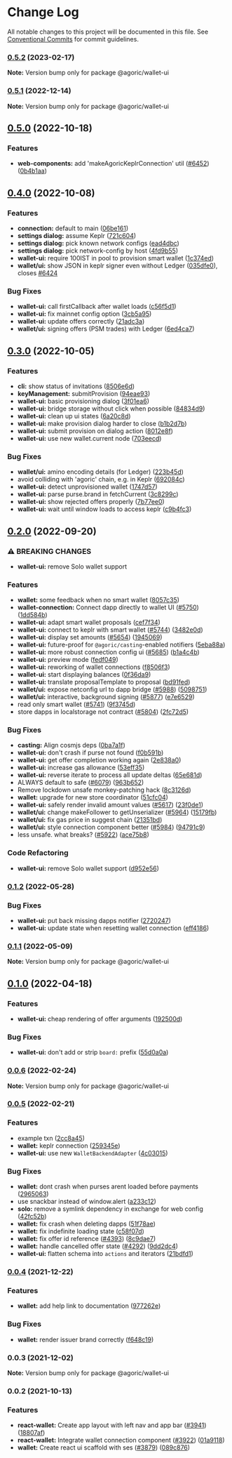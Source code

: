 # Change Log

All notable changes to this project will be documented in this file.
See [Conventional Commits](https://conventionalcommits.org) for commit guidelines.

### [0.5.2](https://github.com/Agoric/agoric-sdk/compare/@agoric/wallet-ui@0.5.1...@agoric/wallet-ui@0.5.2) (2023-02-17)

**Note:** Version bump only for package @agoric/wallet-ui





### [0.5.1](https://github.com/Agoric/agoric-sdk/compare/@agoric/wallet-ui@0.5.0...@agoric/wallet-ui@0.5.1) (2022-12-14)

**Note:** Version bump only for package @agoric/wallet-ui





## [0.5.0](https://github.com/Agoric/agoric-sdk/compare/@agoric/wallet-ui@0.4.0...@agoric/wallet-ui@0.5.0) (2022-10-18)


### Features

* **web-components:** add 'makeAgoricKeplrConnection' util ([#6452](https://github.com/Agoric/agoric-sdk/issues/6452)) ([0b4b1aa](https://github.com/Agoric/agoric-sdk/commit/0b4b1aac42379c68aabe807904f5bfd6670009c5))



## [0.4.0](https://github.com/Agoric/agoric-sdk/compare/@agoric/wallet-ui@0.3.0...@agoric/wallet-ui@0.4.0) (2022-10-08)


### Features

* **connection:** default to main ([06be161](https://github.com/Agoric/agoric-sdk/commit/06be1618c1bdf5ce5f3e791ca8bfaea287381a7e))
* **settings dialog:** assume Keplr ([721c604](https://github.com/Agoric/agoric-sdk/commit/721c6049bac92148e70df990b38964438ecd0297))
* **settings dialog:** pick known network configs ([ead4dbc](https://github.com/Agoric/agoric-sdk/commit/ead4dbcc7f5c4e80a20ae38d4f312bba88ae42ac))
* **settings dialog:** pick network-config by host ([4fd9b55](https://github.com/Agoric/agoric-sdk/commit/4fd9b55bbe7193784ffa13bb53eafe79ece901c2))
* **wallet-ui:** require 100IST in pool to provision smart wallet ([1c374ed](https://github.com/Agoric/agoric-sdk/commit/1c374ed1a990aad5e7e9a6d9800894352cf08c7a))
* **wallet/ui:** show JSON in keplr signer even without Ledger ([035dfe0](https://github.com/Agoric/agoric-sdk/commit/035dfe08f31ea8eaffae8db81b627942749b7444)), closes [#6424](https://github.com/Agoric/agoric-sdk/issues/6424)


### Bug Fixes

* **wallet-ui:** call firstCallback after wallet loads ([c56f5d1](https://github.com/Agoric/agoric-sdk/commit/c56f5d10eed437c7487ebb2b0da5e976bbb6cc33))
* **wallet-ui:** fix mainnet config option ([3cb5a95](https://github.com/Agoric/agoric-sdk/commit/3cb5a952b9653115b5fa9641aa03a58c5ce45a31))
* **wallet-ui:** update offers correctly ([21adc3a](https://github.com/Agoric/agoric-sdk/commit/21adc3a71c5b06ab9e6885528ab677a23c40bbb1))
* **wallet/ui:** signing offers (PSM trades) with Ledger ([6ed4ca7](https://github.com/Agoric/agoric-sdk/commit/6ed4ca7ad40239ccf0ad4c41b9cbd44b3be9b5f8))



## [0.3.0](https://github.com/Agoric/agoric-sdk/compare/@agoric/wallet-ui@0.2.0...@agoric/wallet-ui@0.3.0) (2022-10-05)


### Features

* **cli:** show status of invitations ([8506e6d](https://github.com/Agoric/agoric-sdk/commit/8506e6d87ef331e781c9d2e2251fdcf48e784e04))
* **keyManagement:** submitProvision ([94eae93](https://github.com/Agoric/agoric-sdk/commit/94eae93f20b35408efa327a5427482f3e3b087a1))
* **wallet-ui:** basic provisioning dialog ([3f01ea6](https://github.com/Agoric/agoric-sdk/commit/3f01ea656b1a88221002da033683b23634f10896))
* **wallet-ui:** bridge storage without click when possible ([84834d9](https://github.com/Agoric/agoric-sdk/commit/84834d9dac49de6482cf2f652853522169f4227f))
* **wallet-ui:** clean up ui states ([6a20c8d](https://github.com/Agoric/agoric-sdk/commit/6a20c8d3789e983b4b19f6f769610bb5de20c39d))
* **wallet-ui:** make provision dialog harder to close ([b1b2d7b](https://github.com/Agoric/agoric-sdk/commit/b1b2d7b906309f196f4d594ee8c16a14569279b3))
* **wallet-ui:** submit provision on dialog action ([8012e8f](https://github.com/Agoric/agoric-sdk/commit/8012e8f4d99c5cf8084d710a71058a38a6172889))
* **wallet-ui:** use new wallet.current node ([703eecd](https://github.com/Agoric/agoric-sdk/commit/703eecd0af917cd432d1f6a12e645a12ab9d2c39))


### Bug Fixes

* **wallet/ui:** amino encoding details (for Ledger) ([223b45d](https://github.com/Agoric/agoric-sdk/commit/223b45d0486cdd91cf06f48e6a60f5c75e06f8c0))
* avoid colliding with 'agoric' chain, e.g. in Keplr ([692084c](https://github.com/Agoric/agoric-sdk/commit/692084ce9328b11e23ab8b46025f83eb8d1b5b3d))
* **wallet-ui:** detect unprovisioned wallet ([1747d57](https://github.com/Agoric/agoric-sdk/commit/1747d5781f4ee594eca1ded76af4944c405e7000))
* **wallet-ui:** parse purse.brand in fetchCurrent ([3c8299c](https://github.com/Agoric/agoric-sdk/commit/3c8299c2f5cf70b531bf194e4f5509bf6cd6a7be))
* **wallet-ui:** show rejected offers properly ([7b77ee0](https://github.com/Agoric/agoric-sdk/commit/7b77ee0301060921dc6542daa7c4bef8960a2454))
* **wallet-ui:** wait until window loads to access keplr ([c9b4fc3](https://github.com/Agoric/agoric-sdk/commit/c9b4fc3e5a272fe4a2b6b12774b138fdfa58be95))



## [0.2.0](https://github.com/Agoric/agoric-sdk/compare/@agoric/wallet-ui@0.1.2...@agoric/wallet-ui@0.2.0) (2022-09-20)


### ⚠ BREAKING CHANGES

* **wallet-ui:** remove Solo wallet support

### Features

* **wallet:** some feedback when no smart wallet ([8057c35](https://github.com/Agoric/agoric-sdk/commit/8057c35d2a89b9d80d31c1da10279c248b3c6e68))
* **wallet-connection:** Connect dapp directly to wallet UI ([#5750](https://github.com/Agoric/agoric-sdk/issues/5750)) ([1dd584b](https://github.com/Agoric/agoric-sdk/commit/1dd584b195212705b1f74a8c89b7f3f121640e41))
* **wallet-ui:** adapt smart wallet proposals ([cef7f34](https://github.com/Agoric/agoric-sdk/commit/cef7f34d6f418bc18155d02b9448a0f378ddc3f9))
* **wallet-ui:** connect to keplr with smart wallet ([#5744](https://github.com/Agoric/agoric-sdk/issues/5744)) ([3482e0d](https://github.com/Agoric/agoric-sdk/commit/3482e0d98748c9b7995c93cbef9a06b0ec0fbea8))
* **wallet-ui:** display set amounts ([#5654](https://github.com/Agoric/agoric-sdk/issues/5654)) ([1945069](https://github.com/Agoric/agoric-sdk/commit/1945069e3e838ecf4cb91a48027bcdcea310d848))
* **wallet-ui:** future-proof for `@agoric/casting`-enabled notifiers ([5eba88a](https://github.com/Agoric/agoric-sdk/commit/5eba88a195d3cd8bbb299d6100f5fbb98a9e4754))
* **wallet-ui:** more robust connection config ui ([#5685](https://github.com/Agoric/agoric-sdk/issues/5685)) ([b1a4c4b](https://github.com/Agoric/agoric-sdk/commit/b1a4c4b9258a8af3a98d6fc281c891229b9a79a4))
* **wallet-ui:** preview mode ([fedf049](https://github.com/Agoric/agoric-sdk/commit/fedf049435d7307311219fbab1b2b342ec6acce8))
* **wallet-ui:** reworking of wallet connections ([f8506f3](https://github.com/Agoric/agoric-sdk/commit/f8506f3c218bd321f35206eab143514bca8f268b))
* **wallet-ui:** start displaying balances ([0f36da9](https://github.com/Agoric/agoric-sdk/commit/0f36da99daef86f24670d606ae5fd1adb32b419b))
* **wallet-ui:** translate proposalTemplate to proposal ([bd91fed](https://github.com/Agoric/agoric-sdk/commit/bd91fede39bf5b430e1b8584e99070fb6ab56254))
* **wallet/ui:** expose netconfig url to dapp bridge ([#5988](https://github.com/Agoric/agoric-sdk/issues/5988)) ([5098751](https://github.com/Agoric/agoric-sdk/commit/5098751d513ec86a912a545f6864deed86eacd20))
* **wallet/ui:** interactive, background signing ([#5877](https://github.com/Agoric/agoric-sdk/issues/5877)) ([e7e6529](https://github.com/Agoric/agoric-sdk/commit/e7e652986cb5410bc09152b8974d6c60cfbb0b28))
* read only smart wallet ([#5741](https://github.com/Agoric/agoric-sdk/issues/5741)) ([9f3745d](https://github.com/Agoric/agoric-sdk/commit/9f3745da424424ff9a2e4c8f7b26bb0de89dd3eb))
* store dapps in localstorage not contract ([#5804](https://github.com/Agoric/agoric-sdk/issues/5804)) ([2fc72d5](https://github.com/Agoric/agoric-sdk/commit/2fc72d5439a7d8e103b15a8afaad2a86c3d455c5))


### Bug Fixes

* **casting:** Align cosmjs deps ([0ba7a1f](https://github.com/Agoric/agoric-sdk/commit/0ba7a1f7a18d4f83afa04b3637f432fdd72f3cd8))
* **wallet-ui:** don't crash if purse not found ([f0b591b](https://github.com/Agoric/agoric-sdk/commit/f0b591bdd2beda96d134bcbee5b3323a7ed40714))
* **wallet-ui:** get offer completion working again ([2e838a0](https://github.com/Agoric/agoric-sdk/commit/2e838a091b77b6f0adb77810c02a5b3f844a9307))
* **wallet-ui:** increase gas allowance ([53eff35](https://github.com/Agoric/agoric-sdk/commit/53eff35ddf01048add0ef7a74f16e45c57406bd6))
* **wallet-ui:** reverse iterate to process all update deltas ([65e681d](https://github.com/Agoric/agoric-sdk/commit/65e681d448a0a65b95837be59322f7298fdfef91))
* ALWAYS default to safe ([#6079](https://github.com/Agoric/agoric-sdk/issues/6079)) ([963b652](https://github.com/Agoric/agoric-sdk/commit/963b652c696e006fb2c4960fe6e36ca49530dd29))
* Remove lockdown unsafe monkey-patching hack ([8c3126d](https://github.com/Agoric/agoric-sdk/commit/8c3126d8301bc2c8f7bb0a2145469f6d9d96b669))
* **wallet:** upgrade for new store coordinator ([51cfc04](https://github.com/Agoric/agoric-sdk/commit/51cfc0462187f7f459016b76a7583e87e0986f14))
* **wallet-ui:** safely render invalid amount values ([#5617](https://github.com/Agoric/agoric-sdk/issues/5617)) ([23f0de1](https://github.com/Agoric/agoric-sdk/commit/23f0de16e2fb858df2f2fb93a8247029c1ab002d))
* **wallet/ui:** change makeFollower to getUnserializer ([#5964](https://github.com/Agoric/agoric-sdk/issues/5964)) ([15179fb](https://github.com/Agoric/agoric-sdk/commit/15179fbabffb9db4588b5301d95014bdf6b9e0fd))
* **wallet/ui:** fix gas price in suggest chain ([21351bd](https://github.com/Agoric/agoric-sdk/commit/21351bd198536624d56235abb34032aca6c7e09e))
* **wallet/ui:** style connection component better ([#5984](https://github.com/Agoric/agoric-sdk/issues/5984)) ([94791c9](https://github.com/Agoric/agoric-sdk/commit/94791c933c678a1f5c8dd43721523db8468d0dd7))
* less unsafe. what breaks? ([#5922](https://github.com/Agoric/agoric-sdk/issues/5922)) ([ace75b8](https://github.com/Agoric/agoric-sdk/commit/ace75b864f93d922477094c464da973125dabf3b))


### Code Refactoring

* **wallet-ui:** remove Solo wallet support ([d952e56](https://github.com/Agoric/agoric-sdk/commit/d952e561e7a6d7396af088a7977d20d8d8ef42f0))



### [0.1.2](https://github.com/Agoric/agoric-sdk/compare/@agoric/wallet-ui@0.1.1...@agoric/wallet-ui@0.1.2) (2022-05-28)


### Bug Fixes

* **wallet-ui:** put back missing dapps notifier ([2720247](https://github.com/Agoric/agoric-sdk/commit/272024775e3670b4ead5934a82e9625631e9ea77))
* **wallet-ui:** update state when resetting wallet connection ([eff4186](https://github.com/Agoric/agoric-sdk/commit/eff4186d9b30ff53897f0c683660ea1a3a22949d))



### [0.1.1](https://github.com/Agoric/agoric-sdk/compare/@agoric/wallet-ui@0.1.0...@agoric/wallet-ui@0.1.1) (2022-05-09)

**Note:** Version bump only for package @agoric/wallet-ui





## [0.1.0](https://github.com/Agoric/agoric-sdk/compare/@agoric/wallet-ui@0.0.6...@agoric/wallet-ui@0.1.0) (2022-04-18)


### Features

* **wallet-ui:** cheap rendering of offer arguments ([192500d](https://github.com/Agoric/agoric-sdk/commit/192500d019bc482437ed5224a12a76b2488cb23b))


### Bug Fixes

* **wallet-ui:** don't add or strip `board:` prefix ([55d0a0a](https://github.com/Agoric/agoric-sdk/commit/55d0a0a79057a735076630a7c972ea1dbd327f71))



### [0.0.6](https://github.com/Agoric/agoric-sdk/compare/@agoric/wallet-ui@0.0.5...@agoric/wallet-ui@0.0.6) (2022-02-24)

**Note:** Version bump only for package @agoric/wallet-ui





### [0.0.5](https://github.com/Agoric/agoric-sdk/compare/@agoric/wallet-ui@0.0.4...@agoric/wallet-ui@0.0.5) (2022-02-21)


### Features

* example txn ([2cc8a45](https://github.com/Agoric/agoric-sdk/commit/2cc8a45e403f6bdd80566330ddf3f6e4e9477396))
* **wallet:** keplr connection ([259345e](https://github.com/Agoric/agoric-sdk/commit/259345e56c4cd48d3ff6f47da280d5d24b3548ac))
* **wallet-ui:** use new `WalletBackendAdapter` ([4c03015](https://github.com/Agoric/agoric-sdk/commit/4c03015d2cce617b959a0f3105a99d2a29ad65cd))


### Bug Fixes

* **wallet:** dont crash when purses arent loaded before payments ([2965063](https://github.com/Agoric/agoric-sdk/commit/296506378ea6197c74976849bcc54d7c34e34da9))
* use snackbar instead of window.alert ([a233c12](https://github.com/Agoric/agoric-sdk/commit/a233c1269643f201b9214fe132cd4e0d45de3137))
* **solo:** remove a symlink dependency in exchange for web config ([42fc52b](https://github.com/Agoric/agoric-sdk/commit/42fc52b9d7bd8217038164f92f0448c4540c6e64))
* **wallet:** fix crash when deleting dapps ([51f78ae](https://github.com/Agoric/agoric-sdk/commit/51f78ae7a0fcba6a68b68a790d706abea5b6e116))
* **wallet:** fix indefinite loading state ([c58f07d](https://github.com/Agoric/agoric-sdk/commit/c58f07ddd97e6bf06da99284df6eaf2fcb5f2f46))
* **wallet:** fix offer id reference ([#4393](https://github.com/Agoric/agoric-sdk/issues/4393)) ([8c9dae7](https://github.com/Agoric/agoric-sdk/commit/8c9dae71bd3d3bf06d562f38c67dfb46be7db1ca))
* **wallet:** handle cancelled offer state ([#4292](https://github.com/Agoric/agoric-sdk/issues/4292)) ([9dd2dc4](https://github.com/Agoric/agoric-sdk/commit/9dd2dc4f0ed62bed0f6a300dc04c4f0d60d0a65a))
* **wallet-ui:** flatten schema into `actions` and iterators ([21bdfd1](https://github.com/Agoric/agoric-sdk/commit/21bdfd142df0aee91ad19b882a9b8f79a3894e95))



### [0.0.4](https://github.com/Agoric/agoric-sdk/compare/@agoric/wallet-ui@0.0.3...@agoric/wallet-ui@0.0.4) (2021-12-22)


### Features

* **wallet:** add help link to documentation ([977262e](https://github.com/Agoric/agoric-sdk/commit/977262e596259788a773f0fe17eb61fb03d30ea4))


### Bug Fixes

* **wallet:** render issuer brand correctly ([f648c19](https://github.com/Agoric/agoric-sdk/commit/f648c19bbf397e9b322e7b990025157c124d2156))



### 0.0.3 (2021-12-02)

**Note:** Version bump only for package @agoric/wallet-ui





### 0.0.2 (2021-10-13)


### Features

* **react-wallet:** Create app layout with left nav and app bar ([#3941](https://github.com/Agoric/agoric-sdk/issues/3941)) ([18807af](https://github.com/Agoric/agoric-sdk/commit/18807afea158f64eb0241b89cdafde3ec1847f4a))
* **react-wallet:** Integrate wallet connection component ([#3922](https://github.com/Agoric/agoric-sdk/issues/3922)) ([01a9118](https://github.com/Agoric/agoric-sdk/commit/01a91181e36f4e2dc49dcbb1327c50e3b268d2f9))
* **wallet:** Create react ui scaffold with ses ([#3879](https://github.com/Agoric/agoric-sdk/issues/3879)) ([089c876](https://github.com/Agoric/agoric-sdk/commit/089c876d801efc1ede76b3011a1301384aace77f))
